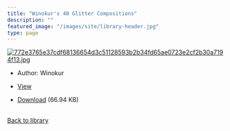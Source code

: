 ```yaml
---
title: "Winokur's 40 Glitter Compositions"
description: ""
featured_image: "/images/site/library-header.jpg"
type: page
---
```


<a href="https://drive.google.com/uc?export=view&id=1MteMrh-FA_aTipV_ea2vhskB2mHRC0xU" target="_blank">![772e3765e37cdf68136654d3c51128593b2b34fd65ae0723e2cf2b30a7194f13.jpg](/images/library/772e3765e37cdf68136654d3c51128593b2b34fd65ae0723e2cf2b30a7194f13.jpg)</a>
* Author: Winokur
* <a href="https://drive.google.com/uc?export=view&id=1MteMrh-FA_aTipV_ea2vhskB2mHRC0xU" target="_blank">View</a>

* [Download](https://drive.google.com/uc?export=download&id=1MteMrh-FA_aTipV_ea2vhskB2mHRC0xU) (66.94 KB)

<br />[Back to library](/library/)
